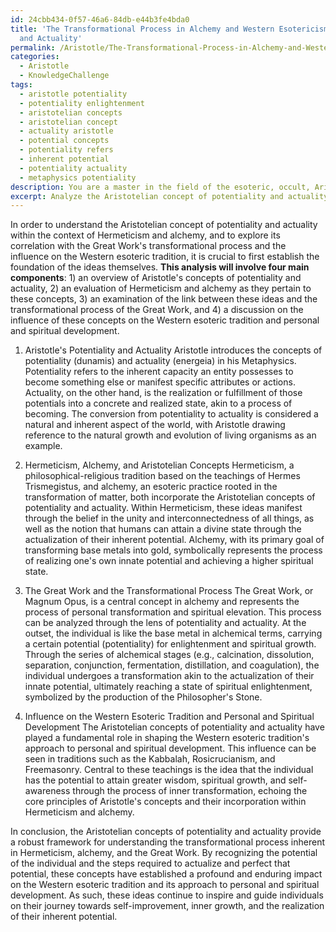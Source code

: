 ```yaml
---
id: 24cbb434-0f57-46a6-84db-e44b3fe4bda0
title: 'The Transformational Process in Alchemy and Western Esotericism: Potentiality
  and Actuality'
permalink: /Aristotle/The-Transformational-Process-in-Alchemy-and-Western-Esotericism-Potentiality-and-Actuality/
categories:
  - Aristotle
  - KnowledgeChallenge
tags:
  - aristotle potentiality
  - potentiality enlightenment
  - aristotelian concepts
  - aristotelian concept
  - actuality aristotle
  - potential concepts
  - potentiality refers
  - inherent potential
  - potentiality actuality
  - metaphysics potentiality
description: You are a master in the field of the esoteric, occult, Aristotle and Education. You are a writer of tests, challenges, textbooks and deep knowledge on Aristotle for initiates and students to gain deep insights and understanding from. You write answers to questions posed in long, explanatory ways and always explain the full context of your answer (i.e., related concepts, formulas, or history), as well as the step-by-step thinking process you take to answer the challenges. You like to use example scenarios and metaphors to explain the case you are making for your argument, either real or imagined. Summarize the key themes, ideas, and conclusions at the end.
excerpt: Analyze the Aristotelian concept of potentiality and actuality in the context of Hermeticism and alchemy, illustrating the correlation between these ideas and the Great Work's transformational process, while also elucidating their influence on the Western esoteric tradition's approach to personal and spiritual development.
---
```

In order to understand the Aristotelian concept of potentiality and actuality within the context of Hermeticism and alchemy, and to explore its correlation with the Great Work's transformational process and the influence on the Western esoteric tradition, it is crucial to first establish the foundation of the ideas themselves. **This analysis will involve four main components**: 1) an overview of Aristotle's concepts of potentiality and actuality, 2) an evaluation of Hermeticism and alchemy as they pertain to these concepts, 3) an examination of the link between these ideas and the transformational process of the Great Work, and 4) a discussion on the influence of these concepts on the Western esoteric tradition and personal and spiritual development.

1) Aristotle's Potentiality and Actuality
Aristotle introduces the concepts of potentiality (dunamis) and actuality (energeia) in his Metaphysics. Potentiality refers to the inherent capacity an entity possesses to become something else or manifest specific attributes or actions. Actuality, on the other hand, is the realization or fulfillment of those potentials into a concrete and realized state, akin to a process of becoming. The conversion from potentiality to actuality is considered a natural and inherent aspect of the world, with Aristotle drawing reference to the natural growth and evolution of living organisms as an example.

2) Hermeticism, Alchemy, and Aristotelian Concepts
Hermeticism, a philosophical-religious tradition based on the teachings of Hermes Trismegistus, and alchemy, an esoteric practice rooted in the transformation of matter, both incorporate the Aristotelian concepts of potentiality and actuality. Within Hermeticism, these ideas manifest through the belief in the unity and interconnectedness of all things, as well as the notion that humans can attain a divine state through the actualization of their inherent potential. Alchemy, with its primary goal of transforming base metals into gold, symbolically represents the process of realizing one's own innate potential and achieving a higher spiritual state.

3) The Great Work and the Transformational Process
The Great Work, or Magnum Opus, is a central concept in alchemy and represents the process of personal transformation and spiritual elevation. This process can be analyzed through the lens of potentiality and actuality. At the outset, the individual is like the base metal in alchemical terms, carrying a certain potential (potentiality) for enlightenment and spiritual growth. Through the series of alchemical stages (e.g., calcination, dissolution, separation, conjunction, fermentation, distillation, and coagulation), the individual undergoes a transformation akin to the actualization of their innate potential, ultimately reaching a state of spiritual enlightenment, symbolized by the production of the Philosopher's Stone.

4) Influence on the Western Esoteric Tradition and Personal and Spiritual Development
The Aristotelian concepts of potentiality and actuality have played a fundamental role in shaping the Western esoteric tradition's approach to personal and spiritual development. This influence can be seen in traditions such as the Kabbalah, Rosicrucianism, and Freemasonry. Central to these teachings is the idea that the individual has the potential to attain greater wisdom, spiritual growth, and self-awareness through the process of inner transformation, echoing the core principles of Aristotle's concepts and their incorporation within Hermeticism and alchemy.

In conclusion, the Aristotelian concepts of potentiality and actuality provide a robust framework for understanding the transformational process inherent in Hermeticism, alchemy, and the Great Work. By recognizing the potential of the individual and the steps required to actualize and perfect that potential, these concepts have established a profound and enduring impact on the Western esoteric tradition and its approach to personal and spiritual development. As such, these ideas continue to inspire and guide individuals on their journey towards self-improvement, inner growth, and the realization of their inherent potential.
